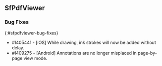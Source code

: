 ## SfPdfViewer

### Bug Fixes
{:#sfpdfviewer-bug-fixes}

* \#I405441 - [iOS] While drawing, ink strokes will now be added without delay.
* \#I409275 - [Android] Annotations are no longer misplaced in page-by-page view mode.
